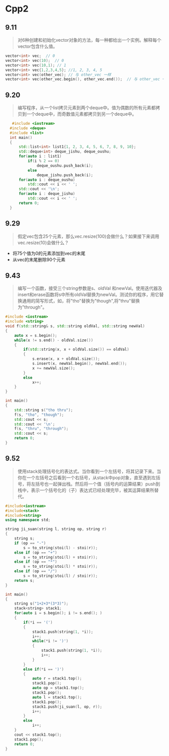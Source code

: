 # Cpp2
## 9.11
> 对6种创建和初始化vector对象的方法，每一种都给出一个实例。解释每个vector包含什么值。
```CPP
vector<int> vec;  // 0
vector<int> vec(10);  // 0
vector<int> vec(10,1); // 1
vector<int> vec{1,2,3,4,5}; //1, 2, 3, 4, 5
vector<int> vec(other_vec); // 与 other_vec 一样
vector<int> vec(other_vec.begin(), other_vec.end());  // 与 other_vec 一样
```
## 9.20
> 编写程序，从一个list<int>拷贝元素到两个deque中。值为偶数的所有元素都拷贝到一个deque中，而奇数值元素都拷贝到另一个deque中。
```CPP
   #include <iostream>
  #include <deque>
  #include <list>
  int main()
  {
      std::list<int> list1{1, 2, 3, 4, 5, 6, 7, 8, 9, 10};
      std::deque<int> deque_jishu, deque_oushu;
      for(auto i : list1)
          if(i % 2 == 0)
              deque_oushu.push_back(i);
          else
              deque_jishu.push_back(i);
      for(auto i : deque_oushu)
          std::cout << i << ' ';
      std::cout << '\n';
      for(auto i : deque_jishu)
          std::cout << i << ' ';
      return 0;
  }
```
## 9.29
> 假定vec包含25个元素，那么vec.resize(100)会做什么？如果接下来调用vec.resize(10)会做什么？
* 将75个值为0的元素添加到vec的末尾
* 从vec的末尾删除90个元素

## 9.43
> 编写一个函数，接受三个string参数是s、oldVal 和newVal。使用迭代器及insert和erase函数将s中所有oldVal替换为newVal。测试你的程序，用它替换通用的简写形式，如，将"tho"替换为"though",将"thru"替换为"through"。
```CPP
#include <iostream>
#include <string>
void f(std::string& s, std::string oldVal, std::string newVal)
{
    auto x = s.begin();
    while(x != s.end() - oldVal.size())
    {
        if(std::string(x, x + oldVal.size()) == oldVal)
        {
            s.erase(x, x + oldVal.size());
            s.insert(x, newVal.begin(), newVal.end());
            x += newVal.size();
        }
        else
            x++;
    }
}

int main()
{
    std::string s("tho thru");
    f(s, "tho", "though");
    std::cout << s;
    std::cout << '\n';
    f(s, "thru", "through");
    std::cout << s;
    return 0;
}
```
## 9.52
> 使用stack处理括号化的表达式。当你看到一个左括号，将其记录下来。当你在一个左括号之后看到一个右括号，从stack中pop对象，直至遇到左括号，将左括号也一起弹出栈。然后将一个值（括号内的运算结果）push到栈中，表示一个括号化的（子）表达式已经处理完毕，被其运算结果所替代。
```CPP
#include<iostream>
#include<stack>
#include<string>
using namespace std;

string ji_suan(string l, string op, string r)
{
	string s;
	if (op == "-")
		s = to_string(stoi(l) - stoi(r));
    else if (op == "+")
		s = to_string(stoi(l) + stoi(r));
    else if (op == "*")
		s = to_string(stoi(l) * stoi(r));
    else if (op == "/")
		s = to_string(stoi(l) / stoi(r));
	return s;
}

int main()
{
    string s("1+2+3*(3*3)");
    stack<string> stack1;
    for(auto i = s.begin(); i != s.end(); )
    {
        if(*i == '(')
        {
            stack1.push(string(1, *i));
            i++;
            while(*i != ')')
            {
                stack1.push(string(1, *i));
                i++;
            }
        }
        else if(*i == ')')
        {
            auto r = stack1.top();
            stack1.pop();
            auto op = stack1.top();
            stack1.pop();
            auto l = stack1.top();
            stack1.pop();
            stack1.push(ji_suan(l, op, r));
            i++;
        }
        else
            i++;
    }
    cout << stack1.top();
    stack1.pop();
    return 0;
}
```
